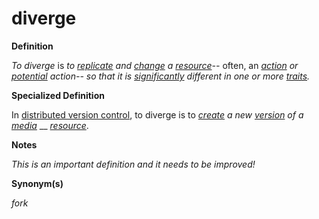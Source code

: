 # diverge

**Definition**

_To diverge_ is _to_ [_replicate_](https://github.com/gcassel/Modular-Organization-Terminology/blob/master/terms/replicate.md) _and_ [_change_](https://github.com/gcassel/Modular-Organization-Terminology/blob/master/terms/change.md) _a_ [_resource_](https://github.com/gcassel/Modular-Organization-Terminology/blob/master/terms/resource.md)_--_ often, an [_action_](https://github.com/gcassel/Modular-Organization-Terminology/blob/master/terms/act.md) _or_ [_potential_](https://github.com/gcassel/Modular-Organization-Terminology/blob/master/terms/potential.md) _action-- so that it is_ [_significantly_](https://github.com/gcassel/Modular-Organization-Terminology/blob/master/terms/significance.md) _different in one or more_ [_traits_](https://github.com/gcassel/Modular-Organization-Terminology/blob/master/terms/trait.md)_._

**Specialized Definition**

In [distributed version control](https://github.com/gcassel/Modular-Organization-Terminology/blob/master/terms/distributed-version-control.md), to diverge is to [_create_](https://github.com/gcassel/Modular-Organization-Terminology/blob/master/terms/create.md) _a new_ [_version_](https://github.com/gcassel/Modular-Organization-Terminology/blob/master/terms/version.md) _of a_ [_media_](https://github.com/gcassel/Modular-Organization-Terminology/blob/master/terms/media.md) __ [_resource_](https://github.com/gcassel/Modular-Organization-Terminology/blob/master/terms/resource.md).

**Notes**

_This is an important definition and it needs to be improved!_

**Synonym(s)**

_fork_
